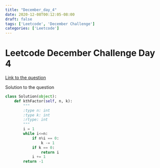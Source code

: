 ```yaml
---
title: "December_day_4"
date: 2020-12-08T00:12:05-08:00
draft: false
tags: ['Leetcode', 'December Challenge']
categories: ['Leetcode']
---
```

# Leetcode December Challenge Day 4
[Link to the question](https://leetcode.com/explore/challenge/card/december-leetcoding-challenge/569/week-1-december-1st-december-7th/3554/ "Day 4")

Solution to the question

```py
class Solution(object):
    def kthFactor(self, n, k):
        """
        :type n: int
        :type k: int
        :rtype: int
        """
        i = 1
        while i<=n:
            if n%i == 0:
                k -= 1
            if k == 0:
                return i
            i += 1
        return -1
```
